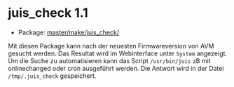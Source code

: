 # juis_check 1.1
 - Package: [master/make/juis_check/](https://github.com/Freetz-NG/freetz-ng/tree/master/make/juis_check/)

Mit diesen Package kann nach der neuesten Firmwareversion von AVM gesucht werden. Das Resultat wird im Webinterface unter `System` angezeigt.<br>
Um die Suche zu automatisieren kann das Script `/usr/bin/juis` zB mit onlinechanged oder cron ausgeführt werden.
Die Antwort wird in der Datei `/tmp/.juis_check` gespeichert.

